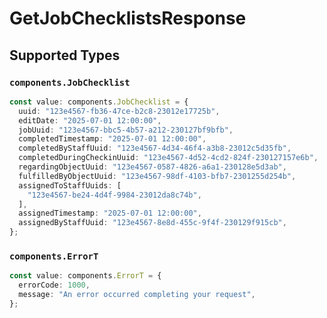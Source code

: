 # GetJobChecklistsResponse


## Supported Types

### `components.JobChecklist`

```typescript
const value: components.JobChecklist = {
  uuid: "123e4567-fb36-47ce-b2c8-23012e17725b",
  editDate: "2025-07-01 12:00:00",
  jobUuid: "123e4567-bbc5-4b57-a212-230127bf9bfb",
  completedTimestamp: "2025-07-01 12:00:00",
  completedByStaffUuid: "123e4567-4d34-46f4-a3b8-23012c5d35fb",
  completedDuringCheckinUuid: "123e4567-4d52-4cd2-824f-230127157e6b",
  regardingObjectUuid: "123e4567-0587-4826-a6a1-230128e5d3ab",
  fulfilledByObjectUuid: "123e4567-98df-4103-bfb7-2301255d254b",
  assignedToStaffUuids: [
    "123e4567-be24-4d4f-9984-23012da8c74b",
  ],
  assignedTimestamp: "2025-07-01 12:00:00",
  assignedByStaffUuid: "123e4567-8e8d-455c-9f4f-230129f915cb",
};
```

### `components.ErrorT`

```typescript
const value: components.ErrorT = {
  errorCode: 1000,
  message: "An error occurred completing your request",
};
```

